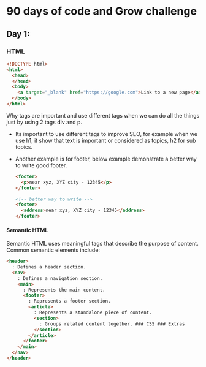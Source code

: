 # 90 days of code and Grow challenge

## Day 1:

### HTML

```HTML
<!DOCTYPE html>
<html>
  <head>
  </head>
  <body>
    <a target="_blank" href="https://google.com">Link to a new page</a>
  </body>
</html>

```

Why tags are important and use different tags when we can do all the things just by using 2 tags div and p.

- Its important to use different tags to improve SEO, for example when we use h1, it show that text is important or considered as topics, h2 for sub topics.
- Another example is for footer, below example demonstrate a better way to write good footer.

  ```html
  <footer>
    <p>near xyz, XYZ city - 12345</p>
  </footer>

  <!-- better way to write -->
  <footer>
    <address>near xyz, XYZ city - 12345</address>
  </footer>
  ```

#### Semantic HTML

Semantic HTML uses meaningful tags that describe the purpose of content. Common semantic elements include:

```html
<header>
  : Defines a header section.
  <nav>
    : Defines a navigation section.
    <main>
      : Represents the main content.
      <footer>
        : Represents a footer section.
        <article>
          : Represents a standalone piece of content.
          <section>
            : Groups related content together. ### CSS ### Extras
          </section>
        </article>
      </footer>
    </main>
  </nav>
</header>
```
